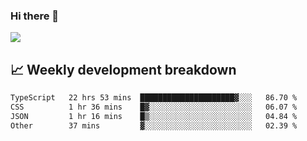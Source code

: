 ### Hi there 👋
<img align="center" src="https://github-readme-stats.vercel.app/api?username=Tumao727&show_icons=true&hide_title=true&theme=dracula" />


## 📈 Weekly development breakdown
<!--START_SECTION:waka-->

```txt
TypeScript   22 hrs 53 mins  █████████████████████▓░░░   86.70 %
CSS          1 hr 36 mins    █▓░░░░░░░░░░░░░░░░░░░░░░░   06.07 %
JSON         1 hr 16 mins    █▒░░░░░░░░░░░░░░░░░░░░░░░   04.84 %
Other        37 mins         ▓░░░░░░░░░░░░░░░░░░░░░░░░   02.39 %
```

<!--END_SECTION:waka-->